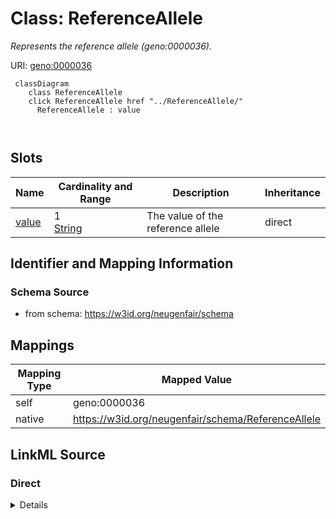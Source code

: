 

# Class: ReferenceAllele 


_Represents the reference allele (geno:0000036)._





URI: [geno:0000036](http://purl.obolibrary.org/obo/GENO_0000036)





```mermaid
 classDiagram
    class ReferenceAllele
    click ReferenceAllele href "../ReferenceAllele/"
      ReferenceAllele : value
        
      
```




<!-- no inheritance hierarchy -->


## Slots

| Name | Cardinality and Range | Description | Inheritance |
| ---  | --- | --- | --- |
| [value](value.md) | 1 <br/> [String](String.md) | The value of the reference allele | direct |










## Identifier and Mapping Information






### Schema Source


* from schema: https://w3id.org/neugenfair/schema




## Mappings

| Mapping Type | Mapped Value |
| ---  | ---  |
| self | geno:0000036 |
| native | https://w3id.org/neugenfair/schema/ReferenceAllele |






## LinkML Source

<!-- TODO: investigate https://stackoverflow.com/questions/37606292/how-to-create-tabbed-code-blocks-in-mkdocs-or-sphinx -->

### Direct

<details>
```yaml
name: ReferenceAllele
description: Represents the reference allele (geno:0000036).
from_schema: https://w3id.org/neugenfair/schema
attributes:
  value:
    name: value
    description: The value of the reference allele.
    from_schema: https://w3id.org/neugenfair/schema
    slot_uri: sio:000300
    domain_of:
    - AlternateAllele
    - ReferenceAllele
    range: string
    required: true
class_uri: geno:0000036

```
</details>

### Induced

<details>
```yaml
name: ReferenceAllele
description: Represents the reference allele (geno:0000036).
from_schema: https://w3id.org/neugenfair/schema
attributes:
  value:
    name: value
    description: The value of the reference allele.
    from_schema: https://w3id.org/neugenfair/schema
    slot_uri: sio:000300
    alias: value
    owner: ReferenceAllele
    domain_of:
    - AlternateAllele
    - ReferenceAllele
    range: string
    required: true
class_uri: geno:0000036

```
</details>